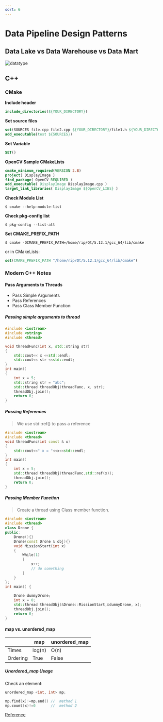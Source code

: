 ```yaml
---
sort: 6
---
```

# Data Pipeline Design Patterns

## Data Lake vs Data Warehouse vs Data Mart

![datatype](https://chartio.com/images/articles/automatic-cloud-data-stack/data-storage-table.png)

## C++

### CMake

**Include header**

```cmake
include_directories(${YOUR_DIRECTORY})
```

**Set source files**
```cmake
set(SOURCES file.cpp file2.cpp ${YOUR_DIRECTORY}/file1.h ${YOUR_DIRECTORY}/file2.h)
add_executable(test ${SOURCES})
```

**Set Variable**
```cmake
SET()
```



**OpenCV Sample CMakeLists**

```cmake
cmake_minimum_required(VERSION 2.8)
project( DisplayImage )
find_package( OpenCV REQUIRED )
add_executable( DisplayImage DisplayImage.cpp )
target_link_libraries( DisplayImage ${OpenCV_LIBS} )
```

**Check Module List** 

```console
$ cmake --help-module-list
```

**Check pkg-config list**

```console
$ pkg-config --list-all
```

**Set CMAKE_PREFIX_PATH**

```console
$ cmake -DCMAKE_PREFIX_PATH=/home/rip/Qt/5.12.1/gcc_64/lib/cmake
```
or in CMakeLists:
```cmake
set(CMAKE_PREFIX_PATH "/home/rip/Qt/5.12.1/gcc_64/lib/cmake")
```

### Modern C++ Notes

#### Pass Arguments to Threads

- Pass Simple Arguments
- Pass References
- Pass Class Member Function

##### Passing simple arguments to thread

```cpp
#include <iostream>
#include <string>
#include <thread>

void threadFunc(int x, std::string str)
{
    std::cout<< x <<std::endl;
    std::cout<< str <<std::endl;
}
int main()  
{
    int x = 5;
    std::string str = "abc";
    std::thread threadObj(threadFunc, x, str);
    threadObj.join();
    return 0;
}
```

##### Passing References

> We use std::ref() to pass a reference

```cpp
#include <iostream>
#include <thread>
void threadFunc(int const & x)
{
    std::cout<<" x = "<<x<<std::endl;
}
int main()
{
    int x = 5;
    std::thread threadObj(threadFunc,std::ref(x));
    threadObj.join();
    return 0;
}
```
##### Passing  Member Function

> Create a thread using Class member function.

```cpp
#include <iostream>
#include <thread>
class Drone {
public:
    Drone(){}
    Drone(const Drone & obj){}
    void MissionStart(int x)
    {
        While(1)
        {
            x++;
            // do something
        }
    }
};
int main() {
 
    Drone dummyDrone;
    int x = 0;
    std::thread threadObj(&Drone::MissionStart,&dummyDrone, x);
    threadObj.join();
    return 0;
}
```

#### map vs. unordered_map

|          | map             | unordered_map  |
| -------- | --------------- | -------------- |
| Times    | log(n)          | O(n)           |
| Ordering | True            | False          |


##### Unordered_map Usage

Check an element:
```cpp
unordered_map <int, int> mp;

mp.find(x)!=mp.end() //  method 1
mp.count(x)!=0       //  method 2
```
[Reference](https://www.geeksforgeeks.org/map-vs-unordered_map-c/)


